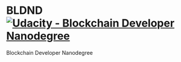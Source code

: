 # BLDND [![Udacity - Blockchain Developer Nanodegree](https://goo.gl/NcDGcX)](https://www.udacity.com/blockchain)
Blockchain Developer Nanodegree
